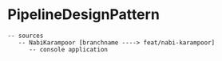 # PipelineDesignPattern


```
-- sources
   -- NabiKarampoor [branchname ----> feat/nabi-karampoor]
      -- console application 
```

